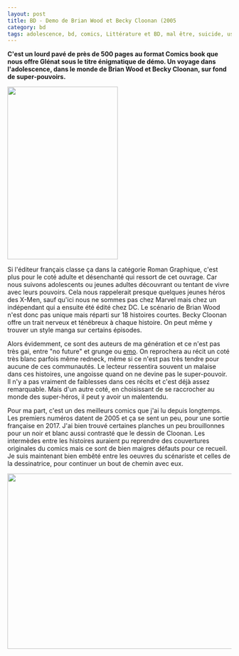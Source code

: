 ```yaml
---
layout: post
title: BD - Demo de Brian Wood et Becky Cloonan (2005
category: bd
tags: adolescence, bd, comics, Littérature et BD, mal être, suicide, usa
---
```

**C'est un lourd pavé de près de 500 pages au format Comics book que nous offre Glénat sous le titre énigmatique de démo. Un voyage dans l'adolescence, dans le monde de Brian Wood et Becky Cloonan, sur fond de super-pouvoirs.**

<img class="alignleft size-full wp-image-22096" src="https://cheziceman.files.wordpress.com/2018/01/demowood1.jpg" alt="" width="248" height="388" />

Si l'éditeur français classe ça dans la catégorie Roman Graphique, c'est plus pour le coté adulte et désenchanté qui ressort de cet ouvrage. Car nous suivons adolescents ou jeunes adultes découvrant ou tentant de vivre avec leurs pouvoirs. Cela nous rappelerait presque quelques jeunes héros des X-Men, sauf qu'ici nous ne sommes pas chez Marvel mais chez un indépendant qui a ensuite été édité chez DC. Le scénario de Brian Wood n'est donc pas unique mais réparti sur 18 histoires courtes. Becky Cloonan offre un trait nerveux et ténébreux à chaque histoire. On peut même y trouver un style manga sur certains épisodes.

Alors évidemment, ce sont des auteurs de ma génération et ce n'est pas très gai, entre "no future" et grunge ou <a href="https://fr.wikipedia.org/wiki/Emo">emo</a>. On reprochera au récit un coté très blanc parfois même redneck, même si ce n'est pas très tendre pour aucune de ces communautés. Le lecteur ressentira souvent un malaise dans ces histoires, une angoisse quand on ne devine pas le super-pouvoir. Il n'y a pas vraiment de faiblesses dans ces récits et c'est déjà assez remarquable. Mais d'un autre coté, en choisissant de se raccrocher au monde des super-héros, il peut y avoir un malentendu.

Pour ma part, c'est un des meilleurs comics que j'ai lu depuis longtemps. Les premiers numéros datent de 2005 et ça se sent un peu, pour une sortie française en 2017. J'ai bien trouvé certaines planches un peu brouillonnes pour un noir et blanc aussi contrasté que le dessin de Cloonan. Les intermèdes entre les histoires auraient pu reprendre des couvertures originales du comics mais ce sont de bien maigres défauts pour ce recueil. Je suis maintenant bien embêté entre les oeuvres du scénariste et celles de la dessinatrice, pour continuer un bout de chemin avec eux.

<img class="aligncenter size-large wp-image-22097" src="https://cheziceman.files.wordpress.com/2018/01/demowood2.jpg?w=739" alt="" width="739" height="394" />
